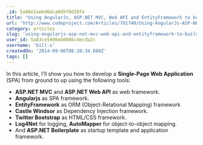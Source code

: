 ```yaml
---
_id: 5a88e1aebd6dca0d5f0d28fe
title: "Using AngularJs, ASP.NET MVC, Web API and EntityFramework to build NLayered Single Page Web Applications"
url: 'http://www.codeproject.com/Articles/791740/Using-AngularJs-ASP-NET-MVC-Web-API-and-EntityFram'
category: articles
slug: 'using-angularjs-asp-net-mvc-web-api-and-entityframework-to-build-nlayered-single-page-web-applicati'
user_id: 5a83ce59d6eb0005c4ecda2c
username: 'bill-s'
createdOn: '2014-09-06T08:28:34.000Z'
tags: []
---
```


In this article, I'll show you how to develop a <strong> Single-Page Web Application</strong> (SPA) from ground to up using the following tools:
<ul>
	<li><strong>ASP.NET MVC</strong> and <strong>ASP.NET Web API</strong> as web framework.</li>
	<li><strong>Angularjs</strong> as SPA framework.</li>
	<li><strong>EntityFramework</strong> as ORM (Object-Relational Mapping) framework</li>
	<li><strong>Castle Windsor</strong> as Dependency Injection framework.</li>
	<li><strong>Twitter Bootstrap</strong> as HTML/CSS framework.</li>
	<li><strong>Log4Net</strong> for logging, <strong>AutoMapper</strong> for object-to-object mapping.</li>
	<li>And <strong>ASP.NET Boilerplate</strong> as startup template and application framework.</li>
</ul>
